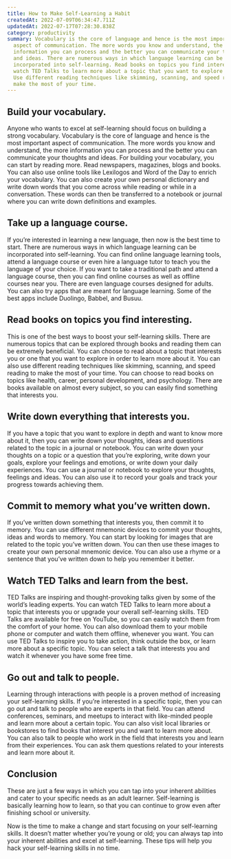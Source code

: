 ```yaml
---
title: How to Make Self-Learning a Habit
createdAt: 2022-07-09T06:34:47.711Z
updatedAt: 2022-07-17T07:28:30.838Z
category: productivity
summary: Vocabulary is the core of language and hence is the most important
  aspect of communication. The more words you know and understand, the more
  information you can process and the better you can communicate your thoughts
  and ideas. There are numerous ways in which language learning can be
  incorporated into self-learning. Read books on topics you find interesting and
  watch TED Talks to learn more about a topic that you want to explore in depth.
  Use different reading techniques like skimming, scanning, and speed reading to
  make the most of your time.
---
```


## Build your vocabulary.

Anyone who wants to excel at self-learning should focus on building a strong vocabulary. Vocabulary is the core of language and hence is the most important aspect of communication. The more words you know and understand, the more information you can process and the better you can communicate your thoughts and ideas.
For building your vocabulary, you can start by reading more. Read newspapers, magazines, blogs and books. You can also use online tools like Lexilogos and Word of the Day to enrich your vocabulary.
You can also create your own personal dictionary and write down words that you come across while reading or while in a conversation. These words can then be transferred to a notebook or journal where you can write down definitions and examples.

## Take up a language course.

If you’re interested in learning a new language, then now is the best time to start. There are numerous ways in which language learning can be incorporated into self-learning. You can find online language learning tools, attend a language course or even hire a language tutor to teach you the language of your choice.
If you want to take a traditional path and attend a language course, then you can find online courses as well as offline courses near you. There are even language courses designed for adults.
You can also try apps that are meant for language learning. Some of the best apps include Duolingo, Babbel, and Busuu.

## Read books on topics you find interesting.

This is one of the best ways to boost your self-learning skills. There are numerous topics that can be explored through books and reading them can be extremely beneficial. You can choose to read about a topic that interests you or one that you want to explore in order to learn more about it.
You can also use different reading techniques like skimming, scanning, and speed reading to make the most of your time.
You can choose to read books on topics like health, career, personal development, and psychology. There are books available on almost every subject, so you can easily find something that interests you.

## Write down everything that interests you.

If you have a topic that you want to explore in depth and want to know more about it, then you can write down your thoughts, ideas and questions related to the topic in a journal or notebook.
You can write down your thoughts on a topic or a question that you’re exploring, write down your goals, explore your feelings and emotions, or write down your daily experiences.
You can use a journal or notebook to explore your thoughts, feelings and ideas. You can also use it to record your goals and track your progress towards achieving them.

## Commit to memory what you’ve written down.

If you’ve written down something that interests you, then commit it to memory. You can use different mnemonic devices to commit your thoughts, ideas and words to memory.
You can start by looking for images that are related to the topic you’ve written down. You can then use these images to create your own personal mnemonic device. You can also use a rhyme or a sentence that you’ve written down to help you remember it better.

## Watch TED Talks and learn from the best.

TED Talks are inspiring and thought-provoking talks given by some of the world’s leading experts. You can watch TED Talks to learn more about a topic that interests you or upgrade your overall self-learning skills.
TED Talks are available for free on YouTube, so you can easily watch them from the comfort of your home. You can also download them to your mobile phone or computer and watch them offline, whenever you want.
You can use TED Talks to inspire you to take action, think outside the box, or learn more about a specific topic. You can select a talk that interests you and watch it whenever you have some free time.

## Go out and talk to people.

Learning through interactions with people is a proven method of increasing your self-learning skills. If you’re interested in a specific topic, then you can go out and talk to people who are experts in that field.
You can attend conferences, seminars, and meetups to interact with like-minded people and learn more about a certain topic. You can also visit local libraries or bookstores to find books that interest you and want to learn more about.
You can also talk to people who work in the field that interests you and learn from their experiences. You can ask them questions related to your interests and learn more about it.

## Conclusion

These are just a few ways in which you can tap into your inherent abilities and cater to your specific needs as an adult learner. Self-learning is basically learning how to learn, so that you can continue to grow even after finishing school or university.

Now is the time to make a change and start focusing on your self-learning skills. It doesn’t matter whether you’re young or old; you can always tap into your inherent abilities and excel at self-learning. These tips will help you hack your self-learning skills in no time.
